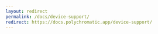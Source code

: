 ```yaml
---
layout: redirect
permalink: /docs/device-support/
redirect: https://docs.polychromatic.app/device-support/
---
```

